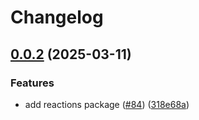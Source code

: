 # Changelog

## [0.0.2](https://github.com/2060-io/credo-ts-didcomm-ext/compare/@2060.io/credo-ts-didcomm-reactions@v0.0.1...@2060.io/credo-ts-didcomm-reactions@v0.0.2) (2025-03-11)


### Features

* add reactions package ([#84](https://github.com/2060-io/credo-ts-didcomm-ext/issues/84)) ([318e68a](https://github.com/2060-io/credo-ts-didcomm-ext/commit/318e68ac686d582d4ab674982919340a1c232525))

